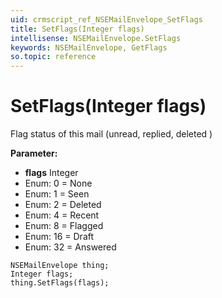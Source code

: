 ```yaml
---
uid: crmscript_ref_NSEMailEnvelope_SetFlags
title: SetFlags(Integer flags)
intellisense: NSEMailEnvelope.SetFlags
keywords: NSEMailEnvelope, GetFlags
so.topic: reference
---
```


# SetFlags(Integer flags)

Flag status of this mail (unread, replied, deleted )

**Parameter:** 
* **flags** Integer
* Enum: 0 = None 
* Enum: 1 = Seen 
* Enum: 2 = Deleted 
* Enum: 4 = Recent 
* Enum: 8 = Flagged 
* Enum: 16 = Draft 
* Enum: 32 = Answered 

```crmscript
NSEMailEnvelope thing;
Integer flags;
thing.SetFlags(flags);
```

